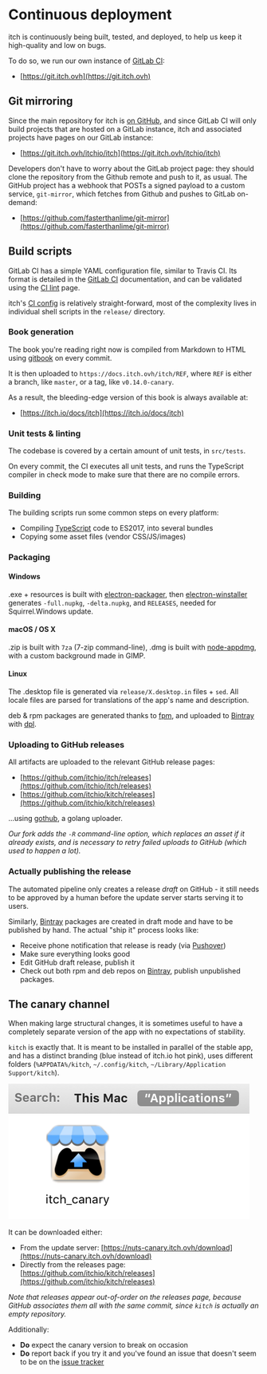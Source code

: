 # Continuous deployment

itch is continuously being built, tested, and deployed, to help us keep it high-quality and low on bugs.

To do so, we run our own instance of [GitLab CI](https://docs.gitlab.com/ce/ci/):

* [https://git.itch.ovh](https://git.itch.ovh)

## Git mirroring

Since the main repository for itch is [on GitHub](https://github.com/itchio/itch), and since GitLab CI will only build projects that are hosted on a GitLab instance, itch and associated projects have pages on our GitLab instance:

* [https://git.itch.ovh/itchio/itch](https://git.itch.ovh/itchio/itch)

Developers don't have to worry about the GitLab project page: they should clone the repository from the Github remote and push to it, as usual. The GitHub project has a webhook that POSTs a signed payload to a custom service, `git-mirror`, which fetches from Github and pushes to GitLab on-demand:

* [https://github.com/fasterthanlime/git-mirror](https://github.com/fasterthanlime/git-mirror)

## Build scripts

GitLab CI has a simple YAML configuration file, similar to Travis CI. Its format is detailed in the [GitLab CI](https://docs.gitlab.com/ce/ci/) documentation, and can be validated using the [CI lint](https://git.itch.ovh/ci/lint) page.

itch's [CI config](https://github.com/itchio/itch/blob/master/.gitlab-ci.yml) is relatively straight-forward, most of the complexity lives in individual shell scripts in the `release/` directory.

### Book generation

The book you're reading right now is compiled from Markdown to HTML using [gitbook](https://www.npmjs.com/package/gitbook) on every commit.

It is then uploaded to `https://docs.itch.ovh/itch/REF`, where `REF` is either  
a branch, like `master`, or a tag, like `v0.14.0-canary`.

As a result, the bleeding-edge version of this book is always available at:

* [https://itch.io/docs/itch](https://itch.io/docs/itch)

### Unit tests & linting

The codebase is covered by a certain amount of unit tests, in `src/tests`.

On every commit, the CI executes all unit tests, and runs the TypeScript compiler in check mode to make sure that there are no compile errors.

### Building

The building scripts run some common steps on every platform:

* Compiling [TypeScript](https://www.typescriptlang.org/) code to ES2017, into several bundles
* Copying some asset files \(vendor CSS/JS/images\)

### Packaging

#### Windows

.exe + resources is built with [electron-packager](https://www.npmjs.com/package/electron-packager), then [electron-winstaller](https://github.com/electron/windows-installer) generates `-full.nupkg`, `-delta.nupkg`, and `RELEASES`, needed for Squirrel.Windows update.

#### macOS / OS X

.zip is built with `7za` \(7-zip command-line\), .dmg is built with [node-appdmg](https://www.npmjs.com/package/appdmg), with a custom background made in GIMP.

#### Linux

The .desktop file is generated via `release/X.desktop.in` files + `sed`. All locale files are parsed for translations of the app's name and description.

deb & rpm packages are generated thanks to [fpm](https://github.com/jordansissel/fpm), and uploaded to [Bintray](https://bintray.com/itchio) with [dpl](https://rubygems.org/gems/dpl).

### Uploading to GitHub releases

All artifacts are uploaded to the relevant GitHub release pages:

* [https://github.com/itchio/itch/releases](https://github.com/itchio/itch/releases)
* [https://github.com/itchio/kitch/releases](https://github.com/itchio/kitch/releases)

...using [gothub](https://github.com/itchio/gothub), a golang uploader.

_Our fork adds the _`-R`_ command-line option, which replaces an asset if it already exists, and is necessary to retry failed uploads to GitHub \(which used to happen a lot\)._

### Actually publishing the release

The automated pipeline only creates a release _draft_ on GitHub - it still needs to be approved by a human before the update server starts serving it to users.

Similarly, [Bintray](https://bintray.com/itchio) packages are created in draft mode and have to be published by hand. The actual "ship it" process looks like:

* Receive phone notification that release is ready \(via [Pushover](https://pushover.net/)\)
* Make sure everything looks good
* Edit GitHub draft release, publish it
* Check out both rpm and deb repos on [Bintray](https://bintray.com/itchio), publish unpublished packages.

## The canary channel

When making large structural changes, it is sometimes useful to have a completely separate version of the app with no expectations of stability.

`kitch` is exactly that. It is meant to be installed in parallel of the stable app, and has a distinct branding \(blue instead of itch.io hot pink\), uses different folders \(`%APPDATA%/kitch`, `~/.config/kitch`, `~/Library/Application  
Support/kitch`\).

![](itch-canary.png)

It can be downloaded either:

* From the update server: [https://nuts-canary.itch.ovh/download](https://nuts-canary.itch.ovh/download)
* Directly from the releases page: [https://github.com/itchio/kitch/releases](https://github.com/itchio/kitch/releases)

_Note that releases appear out-of-order on the releases page, because GitHub associates them all with the same commit, since _`kitch`_ is actually an empty repository._

Additionally:

* **Do** expect the canary version to break on occasion
* **Do** report back if you try it and you've found an issue that doesn't seem
  to be on the [issue tracker](https://github.com/itchio/itch/issues)



